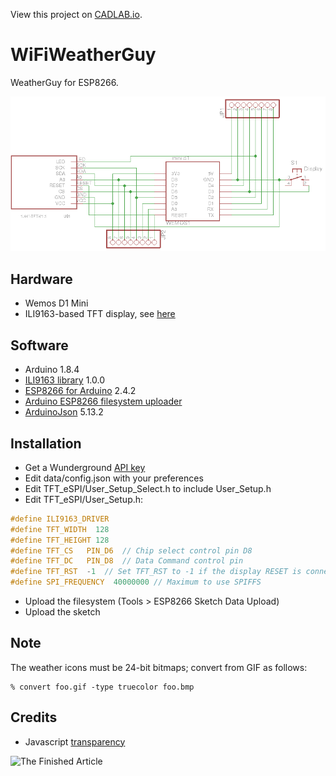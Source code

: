 View this project on [CADLAB.io](https://cadlab.io/project/1280). 

# WiFiWeatherGuy
WeatherGuy for ESP8266.

![Schematic](eagle/schematic.png)

## Hardware
- Wemos D1 Mini
- ILI9163-based TFT display, see [here](http://henrysbench.capnfatz.com/henrys-bench/arduino-displays/arduino-1-44-in-spi-tft-display-tutorial/)

## Software
- Arduino 1.8.4
- [ILI9163 library](https://github.com/Bodmer/TFT_eSPI) 1.0.0
- [ESP8266 for Arduino](https://github.com/esp8266/Arduino.git) 2.4.2
- [Arduino ESP8266 filesystem uploader](https://github.com/esp8266/arduino-esp8266fs-plugin)
- [ArduinoJson](http://arduinojson.org/) 5.13.2

## Installation
- Get a Wunderground [API key](https://www.wunderground.com/weather/api/d/docs)
- Edit data/config.json with your preferences
- Edit TFT_eSPI/User_Setup_Select.h to include User_Setup.h
- Edit TFT_eSPI/User_Setup.h:
```C
#define ILI9163_DRIVER
#define TFT_WIDTH  128
#define TFT_HEIGHT 128
#define TFT_CS   PIN_D6  // Chip select control pin D8
#define TFT_DC   PIN_D8  // Data Command control pin
#define TFT_RST  -1  // Set TFT_RST to -1 if the display RESET is connected to NodeMCU RST or 3.3V
#define SPI_FREQUENCY  40000000 // Maximum to use SPIFFS
```

- Upload the filesystem (Tools > ESP8266 Sketch Data Upload)
- Upload the sketch

## Note
The weather icons must be 24-bit bitmaps; convert from GIF as follows:

    % convert foo.gif -type truecolor foo.bmp 

## Credits
- Javascript [transparency](https://github.com/leonidas/transparency)

![The Finished Article](eagle/wwg.png)
